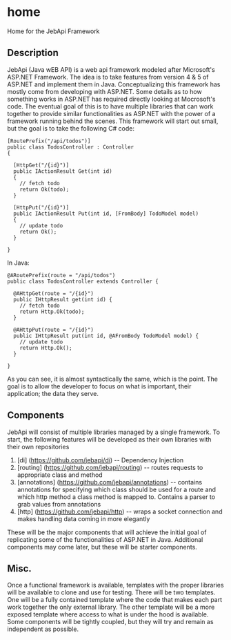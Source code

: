 # home
Home for the JebApi Framework

## Description
JebApi (Java wEB API) is a web api framework modeled after Microsoft's ASP.NET Framework.
The idea is to take features from version 4 & 5 of ASP.NET and implement them in Java. 
Conceptualizing this framework has mostly come from developing with ASP.NET. Some details
as to how something works in ASP.NET has required directly looking at Mocrosoft's code. The
eventual goal of this is to have multiple libraries that can work together to provide
similar functionalities as ASP.NET with the power of a framework running behind the scenes.
This framework will start out small, but the goal is to take the following C# code:

```
[RoutePrefix("/api/todos")]
public class TodosController : Controller
{
  
  [HttpGet("/{id}")]
  public IActionResult Get(int id)
  {
    // fetch todo
    return Ok(todo);
  }
  
  [HttpPut("/{id}")]
  public IActionResult Put(int id, [FromBody] TodoModel model)
  {
    // update todo
    return Ok();
  }
  
}
```

In Java:

```
@ARoutePrefix(route = "/api/todos")
public class TodosController extends Controller {

  @AHttpGet(route = "/{id}")
  public IHttpResult get(int id) {
    // fetch todo
    return Http.Ok(todo);
  }
  
  @AHttpPut(route = "/{id}")
  public IHttpResult put(int id, @AFromBody TodoModel model) {
    // update todo
    return Http.Ok();
  }
  
}
```

As you can see, it is almost syntactically the same, which is the point.
The goal is to allow the developer to focus on what is important, their
application; the data they serve. 

## Components
JebApi will consist of multiple libraries managed by a single framework.
To start, the following features will be developed as their own libraries
with their own repositories

1. [di] (https://github.com/jebapi/di) -- Dependency Injection
2. [routing] (https://github.com/jebapi/routing) -- routes requests to appropriate class and method
3. [annotations] (https://github.com/jebapi/annotations) -- contains annotations for specifying which class
      should be used for a route and which http method a class method
      is mapped to. Contains a parser to grab values from annotations
4. [http] (https://github.com/jebapi/http) -- wraps a socket connection and makes handling data coming in more
      elegantly

These will be the major components that will achieve the initial goal of
replicating some of the functionalities of ASP.NET in Java. Additional
components may come later, but these will be starter components.

## Misc.
Once a functional framework is available, templates with the proper libraries
will be available to clone and use for testing. There will be two templates.
One will be a fully contained template where the code that makes each part
work together the only external library. The other template will be a more
exposed template where access to what is under the hood is available. Some
components will be tightly coupled, but they will try and remain as independent
as possible.
